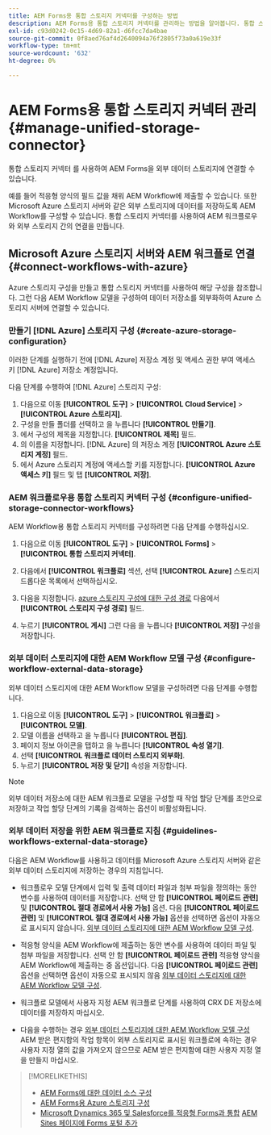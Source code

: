 ```yaml
---
title: AEM Forms용 통합 스토리지 커넥터를 구성하는 방법
description: AEM Forms용 통합 스토리지 커넥터를 관리하는 방법을 알아봅니다. 통합 스토리지 커넥터를 사용하여 AEM Forms을 외부 데이터 스토리지에 연결합니다.
exl-id: c93d0242-0c15-4d69-82a1-d6fcc7da4bae
source-git-commit: 0f8aed76af4d2640094a76f2805f73a0a619e33f
workflow-type: tm+mt
source-wordcount: '632'
ht-degree: 0%

---
```


# AEM Forms용 통합 스토리지 커넥터 관리 {#manage-unified-storage-connector}

통합 스토리지 커넥터 를 사용하여 AEM Forms을 외부 데이터 스토리지에 연결할 수 있습니다.

예를 들어 적응형 양식의 필드 값을 채워 AEM Workflow에 제출할 수 있습니다. 또한 Microsoft Azure 스토리지 서버와 같은 외부 스토리지에 데이터를 저장하도록 AEM Workflow를 구성할 수 있습니다. 통합 스토리지 커넥터를 사용하여 AEM 워크플로우와 외부 스토리지 간의 연결을 만듭니다.

## Microsoft Azure 스토리지 서버와 AEM 워크플로 연결 {#connect-workflows-with-azure}

Azure 스토리지 구성을 만들고 통합 스토리지 커넥터를 사용하여 해당 구성을 참조합니다. 그런 다음 AEM Workflow 모델을 구성하여 데이터 저장소를 외부화하여 Azure 스토리지 서버에 연결할 수 있습니다.

### 만들기 [!DNL Azure] 스토리지 구성 {#create-azure-storage-configuration}

이러한 단계를 실행하기 전에 [!DNL Azure] 저장소 계정 및 액세스 권한 부여 액세스 키 [!DNL Azure] 저장소 계정입니다.

다음 단계를 수행하여 [!DNL Azure] 스토리지 구성:

1. 다음으로 이동 **[!UICONTROL 도구]** > **[!UICONTROL Cloud Service]** > **[!UICONTROL Azure 스토리지]**.
1. 구성을 만들 폴더를 선택하고 을 누릅니다 **[!UICONTROL 만들기]**.
1. 에서 구성의 제목을 지정합니다. **[!UICONTROL 제목]** 필드.
1. 의 이름을 지정합니다. [!DNL Azure] 의 저장소 계정 **[!UICONTROL Azure 스토리지 계정]** 필드.
1. 에서 Azure 스토리지 계정에 액세스할 키를 지정합니다. **[!UICONTROL Azure 액세스 키]** 필드 및 탭 **[!UICONTROL 저장]**.

### AEM 워크플로우용 통합 스토리지 커넥터 구성 {#configure-unified-storage-connector-workflows}

AEM Workflow용 통합 스토리지 커넥터를 구성하려면 다음 단계를 수행하십시오.

1. 다음으로 이동 **[!UICONTROL 도구]** > **[!UICONTROL Forms]** > **[!UICONTROL 통합 스토리지 커넥터]**.

1. 다음에서 **[!UICONTROL 워크플로]** 섹션, 선택 **[!UICONTROL Azure]** 스토리지 드롭다운 목록에서 선택하십시오.
1. 다음을 지정합니다. [azure 스토리지 구성에 대한 구성 경로](#create-azure-storage-configuration) 다음에서 **[!UICONTROL 스토리지 구성 경로]** 필드.
1. 누르기 **[!UICONTROL 게시]** 그런 다음 을 누릅니다 **[!UICONTROL 저장]** 구성을 저장합니다.

### 외부 데이터 스토리지에 대한 AEM Workflow 모델 구성 {#configure-workflow-external-data-storage}

외부 데이터 스토리지에 대한 AEM Workflow 모델을 구성하려면 다음 단계를 수행합니다.

1. 다음으로 이동 **[!UICONTROL 도구]** > **[!UICONTROL 워크플로]** > **[!UICONTROL 모델]**.
1. 모델 이름을 선택하고 을 누릅니다 **[!UICONTROL 편집]**.
1. 페이지 정보 아이콘을 탭하고 을 누릅니다 **[!UICONTROL 속성 열기]**.
1. 선택 **[!UICONTROL 워크플로 데이터 스토리지 외부화]**.
1. 누르기 **[!UICONTROL 저장 및 닫기]** 속성을 저장합니다.

>[!NOTE]
>
>외부 데이터 저장소에 대한 AEM 워크플로 모델을 구성할 때 작업 할당 단계를 초안으로 저장하고 작업 할당 단계의 기록을 검색하는 옵션이 비활성화됩니다.

### 외부 데이터 저장을 위한 AEM 워크플로 지침 {#guidelines-workflows-external-data-storage}

다음은 AEM Workflow를 사용하고 데이터를 Microsoft Azure 스토리지 서버와 같은 외부 데이터 스토리지에 저장하는 경우의 지침입니다.

* 워크플로우 모델 단계에서 입력 및 출력 데이터 파일과 첨부 파일을 정의하는 동안 변수를 사용하여 데이터를 저장합니다. 선택 안 함 **[!UICONTROL 페이로드 관련]** 및 **[!UICONTROL 절대 경로에서 사용 가능]** 옵션. 다음 **[!UICONTROL 페이로드 관련]** 및 **[!UICONTROL 절대 경로에서 사용 가능]** 옵션을 선택하면 옵션이 자동으로 표시되지 않습니다. [외부 데이터 스토리지에 대한 AEM Workflow 모델 구성](#configure-workflow-external-data-storage).

* 적응형 양식을 AEM Workflow에 제출하는 동안 변수를 사용하여 데이터 파일 및 첨부 파일을 저장합니다. 선택 안 함 **[!UICONTROL 페이로드 관련]** 적응형 양식을 AEM Workflow에 제출하는 중 옵션입니다. 다음 **[!UICONTROL 페이로드 관련]** 옵션을 선택하면 옵션이 자동으로 표시되지 않음 [외부 데이터 스토리지에 대한 AEM Workflow 모델 구성](#configure-workflow-external-data-storage).

* 워크플로 모델에서 사용자 지정 AEM 워크플로 단계를 사용하여 CRX DE 저장소에 데이터를 저장하지 마십시오.

* 다음을 수행하는 경우 [외부 데이터 스토리지에 대한 AEM Workflow 모델 구성](#configure-workflow-external-data-storage)AEM 받은 편지함의 작업 항목이 외부 스토리지로 표시된 워크플로에 속하는 경우 사용자 지정 열의 값을 가져오지 않으므로 AEM 받은 편지함에 대한 사용자 지정 열을 만들지 마십시오.

>[!MORELIKETHIS]
>
>* [AEM Forms에 대한 데이터 소스 구성](/help/forms/configure-data-sources.md)
>* [AEM Forms용 Azure 스토리지 구성](/help/forms/configure-azure-storage.md)
>* [Microsoft Dynamics 365 및 Salesforce를 적응형 Forms과 통합](/help/forms/configure-msdynamics-salesforce.md)
>  [AEM Sites 페이지에 Forms 포털 추가](/help/forms/configure-forms-portal.md)
